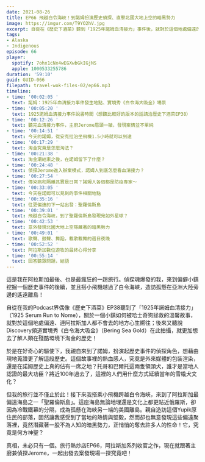 ```yaml
---
date: 2021-08-26
title: EP66 飛越白令海峽！到諾姆扮演歷史偵探、直擊北國大地上空的暗黑勢力
image: https://imgur.com/T9YO2hV.jpg
excerpt: 自從在《歷史下酒菜》聽到「1925年諾姆血清接力」事件後，就對於這個地處偏遠的小鎮心生嚮往，於是在好奇心的驅使下，我親自來到了諾姆，扮演起歷史事件的偵探角色；後來更搭小飛機越過了白令海峽，造訪孤懸在亞洲大陸旁邊的遙遠離島，意外發現當地隱藏的暗黑勢力！真相，未必只有一個，跟著我一起案發現場一探究竟吧！
tags:
- Alaska
- Indigenous
episode: 66
player:
  spotify: 7ohx1cNx4wEGXwbGkIGjNS
  apple: 1000533255786
duration: '59:10'
guid: GUID-066
filepath: travel-wok-files-02/ep66.mp3
timeline:
- time: '00:02:05 '
  text: 諾姆：1925年血清接力事件發生地點、實境秀《白令海大吸金》場景
- time: '00:05:20 '
  text: 1925諾姆血清接力事件說書時間（想聽比較好的版本的話請洽歷史下酒菜EP38）
- time: '00:12:26 '
  text: 聽完血清接力事件，主廚Jerome眉頭一皺，發現案情並不單純
- time: '00:14:51 '
  text: 今天的諾姆，從安克拉治坐飛機1.5小時就可以到達
- time: '00:17:29 '
  text: 淘金究竟是怎麼淘法？
- time: '00:21:38 '
  text: 淘金潮結束之後，在諾姆留下了什麼？
- time: '00:24:48 '
  text: 偵探Jerome進入辦案模式，諾姆人到底怎麼看血清接力？
- time: '00:27:54 '
  text: 傳染病和隔離其實是日常？諾姆人各個都是防疫專家～
- time: '00:33:05 '
  text: 今天在諾姆可以見到的事件相關地點
- time: '00:35:16 '
  text: 往更偏遠的下一站出發：聖羅倫斯島
- time: '00:39:01 '
  text: 飛越白令海峽，到了聖羅倫斯島發現宛如外星球？
- time: '00:42:53 '
  text: 意外發現北國大地上空隱藏著的暗黑勢力
- time: '00:49:01 '
  text: 歌聲、鼓聲、舞蹈，載歌載舞的週日夜晚
- time: '00:52:52 '
  text: 阿拉斯加數位遊牧的最終心得分享
- time: '00:55:14 '
  text: 回答聽眾問題，結語
---
```


這是我在阿拉斯加最後、也是最瘋狂的一趟旅行。偵探魂爆發的我，來到偏僻小鎮挖掘一個歷史事件的後續，並且搭小飛機越過了白令海峽，造訪孤懸在亞洲大陸旁邊的遙遠離島！

自從在我的Podcast界偶像《歷史下酒菜》EP38聽到了「1925年諾姆血清接力」（1925 Serum Run to Nome），關於一個小鎮如何被哈士奇狗拯救的溫馨故事，就對於這個地處偏遠、連阿拉斯加人都不會去的地方心生嚮往；後來又聽說Discovery頻道實境秀《白令海大吸金》（Bering Sea Gold）在此拍攝，就更加想去了解人類在殘酷環境下淘金的歷史！

於是在好奇心的驅使下，我親自來到了諾姆，扮演起歷史事件的偵探角色，想藉由現地蒐證更了解這段歷史。這個故事裡的熱血感人，究竟是外來媒體的包裝渲染，還是在諾姆歷史上真的佔有一席之地？托哥和巴爾托這兩隻領頭犬，誰才是當地人認證的最大功臣？將近100年過去了，這裡的人們用什麼方式延續當年的雪橇犬文化？

但我的旅行並不僅止於此！接下來我搭乘小飛機跨越白令海峽，來到了阿拉斯加最偏遠海島之一「聖羅倫斯島」。這座海島無論地理還是文化上都更貼近俄羅斯，卻因為冷戰鐵幕的分隔，成為孤懸在海峽另一端的美國離島。親自造訪這個Yupik原住民的部落，固然讓我感受到了當地的熱情與堅毅，然而卻也無意發現這些偏遠聚落裡，竟然潛藏著一股不為人知的暗黑勢力，正悄悄的奪去許多人的性命！它，究竟是何方神聖？

真相，未必只有一個。旅行熱炒店EP66，阿拉斯加系列收官之作，現在就跟著主廚兼偵探Jerome，一起出發去案發現場一探究竟吧！


